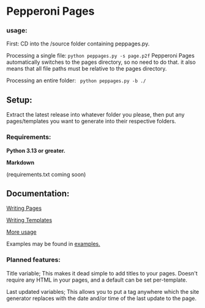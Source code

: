 # Pepperoni Pages

### usage:

First: CD into the /source folder containing peppages.py.

Processing a single file: ```python peppages.py -s page.p2f```
Pepperoni Pages automatically switches to the pages directory, so no need to do that.
it also means that all file paths must be relative to the pages directory.

Processing an entire folder: ``` python peppages.py -b ./```

## Setup:

Extract the latest release into whatever folder you please, then put any pages/templates you want to generate into their respective folders.

### Requirements:
**Python 3.13 or greater.**

**Markdown**

(requirements.txt coming soon)

## Documentation:

[Writing Pages](docs/p2f.md)

[Writing Templates](docs/templates.md)

[More usage](docs/usage.md)

Examples may be found in [examples.](examples)

### Planned features:

Title variable; This makes it dead simple to add titles to your pages. Doesn't require any HTML in your pages, and a default can be set per-template.

Last updated variables; This allows you to put a tag anywhere which the site generator replaces with the date and/or time of the last update to the page.
